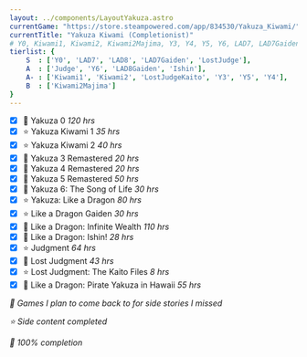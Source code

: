 ```yaml
---
layout: ../components/LayoutYakuza.astro
currentGame: "https://store.steampowered.com/app/834530/Yakuza_Kiwami/"
currentTitle: "Yakuza Kiwami (Completionist)"
# Y0, Kiwami1, Kiwami2, Kiwami2Majima, Y3, Y4, Y5, Y6, LAD7, LAD7Gaiden, LAD8, LAD8Gaiden, Judge, LostJudge, LostJudgeKaito, Ishin
tierlist: {
    S  : ['Y0', 'LAD7', 'LAD8', 'LAD7Gaiden', 'LostJudge'],
    A  : ['Judge', 'Y6', 'LAD8Gaiden', 'Ishin'],
    A- : ['Kiwami1', 'Kiwami2', 'LostJudgeKaito', 'Y3', 'Y5', 'Y4'],
    B  : ['Kiwami2Majima']
}
---
```

- [x] 👑 Yakuza 0 *120 hrs*
- [x] ⭐ Yakuza Kiwami 1 *35 hrs*
- [x] ⭐ Yakuza Kiwami 2 *40 hrs*
- [x] 🔎 Yakuza 3 Remastered *20 hrs*
- [x] 🔎 Yakuza 4 Remastered *20 hrs*
- [x] 🔎 Yakuza 5 Remastered *50 hrs*
- [x] 🔎 Yakuza 6: The Song of Life *30 hrs*
- [x] ⭐ Yakuza: Like a Dragon *80 hrs*
- [x] ⭐ Like a Dragon Gaiden *30 hrs*
- [x] 🔎 Like a Dragon: Infinite Wealth *110 hrs*
- [x] 🔎 Like a Dragon: Ishin! *28 hrs*
- [x] ⭐ Judgment *64 hrs*
- [x] 🔎 Lost Judgment *43 hrs*
- [x] ⭐ Lost Judgment: The Kaito Files *8 hrs*
- [x] 🔎 Like a Dragon: Pirate Yakuza in Hawaii *55 hrs*

<div class="yakuza-legend">

*🔎 Games I plan to come back to for side stories I missed*

*⭐ Side content completed*

*👑 100% completion*

</div>
